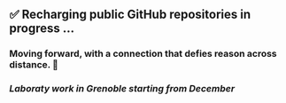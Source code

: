 ## ✅ Recharging public GitHub repositories in progress ...

### Moving forward, with a connection that defies reason across distance. 👀
### *Laboraty work in Grenoble starting from December*
